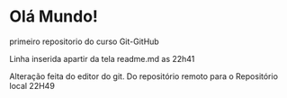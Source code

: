 # Olá Mundo!

 primeiro repositorio do curso Git-GitHub

 Linha inserida apartir da tela readme.md as 22h41
 
 Alteração feita do editor do git. Do repositório remoto para o Repositório local 22H49

